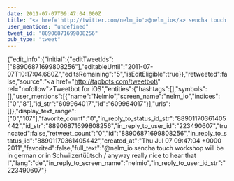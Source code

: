 ```yaml
---
date: 2011-07-07T09:47:04.000Z
title: "<a href='http://twitter.com/nelm_io'>@nelm_io</a> sencha touch workshop will be in german or in Schwiizertüütsch / anyway really nice to hear that !″"
user_mentions: "undefined"
tweet_id: "88906871699808256"
pub_type: "tweet"
---
```

{"edit_info":{"initial":{"editTweetIds":["88906871699808256"],"editableUntil":"2011-07-07T10:17:04.680Z","editsRemaining":"5","isEditEligible":true}},"retweeted":false,"source":"<a href=\"http://tapbots.com/tweetbot\" rel=\"nofollow\">Tweetbot for iOS</a>","entities":{"hashtags":[],"symbols":[],"user_mentions":[{"name":"Nelmio","screen_name":"nelm_io","indices":["0","8"],"id_str":"609964017","id":"609964017"}],"urls":[]},"display_text_range":["0","107"],"favorite_count":"0","in_reply_to_status_id_str":"88901170361405442","id_str":"88906871699808256","in_reply_to_user_id":"223490607","truncated":false,"retweet_count":"0","id":"88906871699808256","in_reply_to_status_id":"88901170361405442","created_at":"Thu Jul 07 09:47:04 +0000 2011","favorited":false,"full_text":"@nelm_io sencha touch workshop will be in german or in Schwiizertüütsch / anyway really nice to hear that !","lang":"de","in_reply_to_screen_name":"nelmio","in_reply_to_user_id_str":"223490607"}
